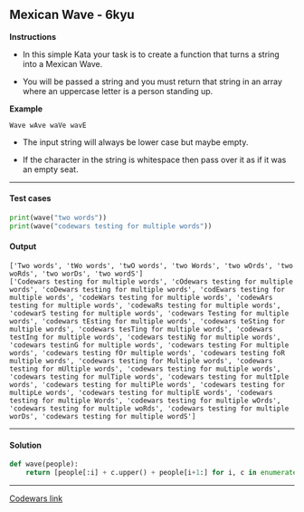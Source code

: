 ## Mexican Wave - 6kyu

**Instructions**

- In this simple Kata your task is to create a function that turns a string into a Mexican Wave.

- You will be passed a string and you must return that string in an array where an uppercase letter is a person standing up.

**Example**

```
Wave wAve waVe wavE
```

- The input string will always be lower case but maybe empty.

- If the character in the string is whitespace then pass over it as if it was an empty seat.

---

#### Test cases

```python
print(wave("two words"))
print(wave("codewars testing for multiple words"))
```

#### Output 
```
['Two words', 'tWo words', 'twO words', 'two Words', 'two wOrds', 'two woRds', 'two worDs', 'two wordS']
['Codewars testing for multiple words', 'cOdewars testing for multiple words', 'coDewars testing for multiple words', 'codEwars testing for multiple words', 'codeWars testing for multiple words', 'codewArs testing for multiple words', 'codewaRs testing for multiple words', 'codewarS testing for multiple words', 'codewars Testing for multiple words', 'codewars tEsting for multiple words', 'codewars teSting for multiple words', 'codewars tesTing for multiple words', 'codewars testIng for multiple words', 'codewars testiNg for multiple words', 'codewars testinG for multiple words', 'codewars testing For multiple words', 'codewars testing fOr multiple words', 'codewars testing foR multiple words', 'codewars testing for Multiple words', 'codewars testing for mUltiple words', 'codewars testing for muLtiple words', 'codewars testing for mulTiple words', 'codewars testing for multIple words', 'codewars testing for multiPle words', 'codewars testing for multipLe words', 'codewars testing for multiplE words', 'codewars testing for multiple Words', 'codewars testing for multiple wOrds', 'codewars testing for multiple woRds', 'codewars testing for multiple worDs', 'codewars testing for multiple wordS']
```

---

#### Solution

```python
def wave(people):
    return [people[:i] + c.upper() + people[i+1:] for i, c in enumerate(people) if c.isalpha()]
```

---


[Codewars link](https://www.codewars.com/kata/58f5c63f1e26ecda7e000029)
